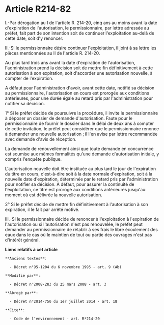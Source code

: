 # Article R214-82

I.-Par dérogation au I de l'article R. 214-20, cinq ans au moins avant la date d'expiration de l'autorisation, le
permissionnaire, par lettre adressée au préfet, fait part de son intention soit de continuer l'exploitation au-delà de cette
date, soit d'y renoncer. 

II.-Si le permissionnaire désire continuer l'exploitation, il joint à sa lettre les pièces mentionnées au II de l'article R.
214-20. 

Au plus tard trois ans avant la date d'expiration de l'autorisation, l'administration prend la décision soit de mettre fin
définitivement à cette autorisation à son expiration, soit d'accorder une autorisation nouvelle, à compter de l'expiration. 

A défaut pour l'administration d'avoir, avant cette date, notifié sa décision au permissionnaire, l'autorisation en cours est
prorogée aux conditions antérieures, pour une durée égale au retard pris par l'administration pour notifier sa décision. 

1° Si le préfet décide de poursuivre la procédure, il invite le permissionnaire à déposer un dossier de demande
d'autorisation. Faute pour le permissionnaire de fournir le dossier dans le délai de deux ans à compter de cette invitation,
le préfet peut considérer que le permissionnaire renonce à demander une nouvelle autorisation ; il l'en avise par lettre
recommandée avec demande d'avis de réception. 

La demande de renouvellement ainsi que toute demande en concurrence est soumise aux mêmes formalités qu'une demande
d'autorisation initiale, y compris l'enquête publique. 

L'autorisation nouvelle doit être instituée au plus tard le jour de l'expiration du titre en cours, c'est-à-dire soit à la
date normale d'expiration, soit à la nouvelle date d'expiration, déterminée par le retard pris par l'administration pour
notifier sa décision. A défaut, pour assurer la continuité de l'exploitation, ce titre est prorogé aux conditions antérieures
jusqu'au moment où est délivrée la nouvelle autorisation. 

2° Si le préfet décide de mettre fin définitivement à l'autorisation à son expiration, il le fait par arrêté motivé. 

III.-Si le permissionnaire décide de renoncer à l'exploitation à l'expiration de l'autorisation ou si l'autorisation n'est
pas renouvelée, le préfet peut demander au permissionnaire de rétablir à ses frais le libre écoulement des eaux dans le cas
où le maintien de tout ou partie des ouvrages n'est pas d'intérêt général.

**Liens relatifs à cet article**

	**Anciens textes**:

	  - Décret n°95-1204 du 6 novembre 1995 - art. 9 (Ab)

	**Modifié par**:

	  - Décret n°2008-283 du 25 mars 2008 - art. 3

	**Abrogé par**:

	  - Décret n°2014-750 du 1er juillet 2014 - art. 18

	**Cite**:

	  - Code de l'environnement - art. R*214-20
